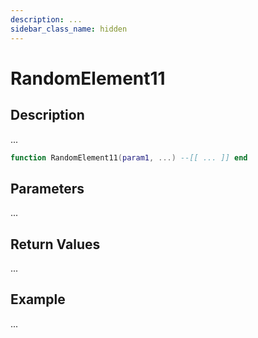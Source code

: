 ```yaml
---
description: ...
sidebar_class_name: hidden
---
```


# RandomElement11

## Description

...

```lua
function RandomElement11(param1, ...) --[[ ... ]] end
```

## Parameters

...

## Return Values

...

## Example

...

